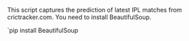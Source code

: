 This script captures the prediction of latest IPL matches from crictracker.com. You need to install BeautifulSoup.

`pip install BeautifulSoup
